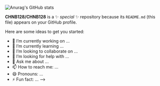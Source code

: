 <!--

### Hi there 👋

![Top Langs](https://github-readme-stats.vercel.app/api/top-langs/?username=CHNB128&show_icons=true&theme=dracula&layout=compact&langs_count=6)

<!-- ![CHNB128's wakatime stats](https://github-readme-stats.vercel.app/api/wakatime?username=@CHNB128&theme=dracula) -->

![Anurag's GitHub stats](https://github-readme-stats.vercel.app/api?username=CHNB128&show_icons=true&theme=dracula&include_all_commits=true&count_private=true)


**CHNB128/CHNB128** is a ✨ _special_ ✨ repository because its `README.md` (this file) appears on your GitHub profile.

Here are some ideas to get you started:

- 🔭 I’m currently working on ...
- 🌱 I’m currently learning ...
- 👯 I’m looking to collaborate on ...
- 🤔 I’m looking for help with ...
- 💬 Ask me about ...
- 📫 How to reach me: ...
- 😄 Pronouns: ...
- ⚡ Fun fact: ...
-->

